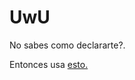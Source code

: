 # UwU
No sabes como declararte?. 

Entonces usa <a href="https://jancell13.github.io/Love-Test/" target="_blank" rel="noopener noreferrer">esto.</a>

